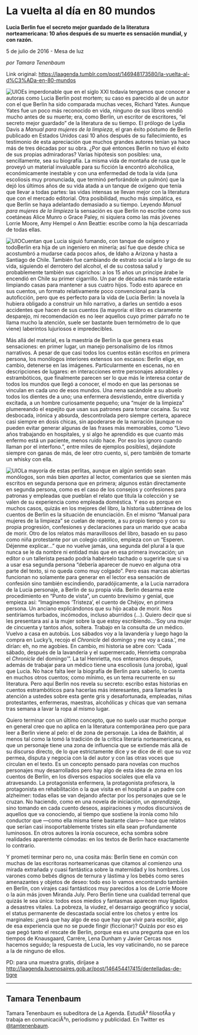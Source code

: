 # La vuelta al día en 80 mundos

**Lucia Berlin fue el secreto mejor guardado de la literatura norteamericana: 10 años después de su muerte es sensación mundial, y con razón.**

5 de julio de 2016 - Mesa de luz

_por Tamara Tenenbaum_

Link original: https://laagenda.tumblr.com/post/146948173580/la-vuelta-al-d%C3%ADa-en-80-mundos

![UIO](https://64.media.tumblr.com/d68d20058240b4fcd690dbb21231f233/tumblr_inline_pk0l79KUNS1t6q87u_500.jpg)Es imperdonable que en el siglo XXI todavía tengamos que conocer a autoras como Lucia Berlin post mortem; su caso es parecido al de un autor con el que Berlin ha sido comparada muchas veces, Richard Yates. Aunque Yates fue un poco más reconocido en vida, ninguno de sus libros vendió mucho antes de su muerte; era, como Berlin, un escritor de escritores, “el secreto mejor guardado” de la literatura de su tiempo. El prólogo de Lydia Davis a *Manual para mujeres de la limpieza*, el gran éxito póstumo de Berlin publicado en Estados Unidos casi 10 años después de su fallecimiento, es testimonio de esta apreciación que muchos grandes autores tenían ya hace más de tres décadas por su obra. ¿Por qué entonces Berlin no tuvo el éxito de sus propias admiradoras? Varias hipótesis son posibles: una, sencillamente, sea su biografía. La misma vida de montaña de rusa que le proveyó un material invaluable para su ficción la encontró alcohólica, económicamente inestable y con una enfermedad de toda la vida (una escoliosis muy pronunciada, que terminó perforándole un pulmón) que la dejó los últimos años de su vida atada a un tanque de oxígeno que tenía que llevar a todas partes: las vidas intensas se llevan mejor con la literatura que con el mercado editorial. Otra posibilidad, mucho más simpática, es que Berlin se haya adelantado demasiado a su tiempo. Leyendo *Manual para mujeres de la limpieza* la sensación es que Berlin no escribe como sus coetáneas Alice Munro o Grace Paley, ni siquiera como las más jóvenes Lorrie Moore, Amy Hempel o Ann Beattie: escribe como la hija descarriada de todas ellas. 
  
  


![UIO](https://64.media.tumblr.com/d68d20058240b4fcd690dbb21231f233/tumblr_inline_pk0l79KUNS1t6q87u_500.jpg)Cuentan que Lucia siguió fumando, con tanque de oxígeno y todoBerlin era hija de un ingeniero en minería; así fue que desde chica se acostumbró a mudarse cada pocos años, de Idaho a Arizona y hasta a Santiago de Chile. También fue cambiando de estrato social a lo largo de su vida, siguiendo el derrotero del alcohol, el de su costosa salud y probablemente también sus caprichos: a los 15 años un príncipe árabe le encendió en Chile su primer cigarrillo. Un par de décadas más tarde estaría limpiando casas para mantener a sus cuatro hijos. Todo esto aparece en sus cuentos, un formato relativamente poco convencional para la autoficción, pero que es perfecto para la vida de Lucia Berlin: la novela la hubiera obligado a construir un hilo narrativo, a darles un sentido a esos accidentes que hacen de sus cuentos (la mayoría: el libro es claramente desparejo, mi recomendación es no leer aquellos cuyo primer párrafo no te llama mucho la atención, suele ser bastante buen termómetro de lo que viene) laberintos lujuriosos e impredecibles. 


Más allá del material, es la maestría de Berlin la que genera esas sensaciones: en primer lugar, un manejo personalísimo de los ritmos narrativos. A pesar de que casi todos los cuentos están escritos en primera persona, los monólogos interiores extensos son escasos: Berlin elige, en cambio, detenerse en las imágenes. Particularmente en escenas, no en descripciones de lugares: en interacciones entre personajes adorables y estrambóticos, que finalmente parecen ser lo que más le interesa contar de todos los mundos que llegó a conocer, el modo en que las personas se vinculan en cada uno de esos mundos. Una nena sacándole a su abuelo todos los dientes de a uno; una enfermera desvistiendo, entre divertida y excitada, a un hombre curiosamente pequeño; una “mujer de la limpieza” plumereando el espejito que usan sus patrones para tomar cocaína. Su voz desbocada, irónica y absurda, descontrolada pero siempre certera, aparece casi siempre en dosis chicas, sin apoderarse de la narración (aunque no pueden evitar generar algunas de las frases más memorables, como “Llevo años trabajando en hospitales, y si algo he aprendido es que cuanto más enfermo está un paciente, menos ruido hace. Por eso los ignoro cuando llaman por el interfono.”, entre miles de ejemplos posibles), dejándote siempre con ganas de más, de leer otro cuento, sí, pero también de tomarte un whisky con ella.


![UIO](https://64.media.tumblr.com/2ce70b529e5322b61d091331f0f24bd4/tumblr_inline_pk0l79R9vn1t6q87u_250.jpg)La mayoría de estas perlitas, aunque en algún sentido sean monólogos, son más bien *apartes* al lector, comentarios que se sienten más escritos en segunda persona que en primera; algunos están directamente en segunda persona, como es el caso de los consejos y confesiones para patronas y empleadas que pueblan el relato que titula la colección y se valen de su experiencia como empleada doméstica. Y eso es porque en muchos casos, quizás en los mejores del libro, la historia subterránea de los cuentos de Berlin es la situación de enunciación. En el mismo “Manual para mujeres de la limpieza” se cuelan de repente, a su propio tiempo y con su propia progresión, confesiones y declaraciones para un marido que acaba de morir. Otro de los relatos más maravillosos del libro, basado en su paso como niña protestante por un colegio católico, empieza con un “Esperen. Déjenme explicar…” que no vuelve jamás, una segunda del plural a la que nunca se le da nombre ni entidad más que en esa primera invocación; un editor o un tallerista pesado podría habérselo tachado o sugerirle que si va a usar esa segunda persona “debería aparecer de nuevo en alguna otra parte del texto, si no queda como muy colgado”. Pero esas marcas abiertas funcionan no solamente para generar en el lector esa sensación de confesión sino también escindiendo, paradójicamente, a la Lucia narradora de la Lucia personaje, a Berlin de su propia vida. Berlin desarma este procedimiento en “Punto de vista”, un cuento brevísimo y genial, que empieza así: “Imaginemos ‘Tristeza’, el cuento de Chéjov, en primera persona. Un anciano explicándonos que su hijo acaba de morir. Nos sentiríamos turbados, incómodos, incluso aburridos (…). Quiero decir que si les presentara así a la mujer sobre la que estoy escribiendo…‘Soy una mujer de cincuenta y tantos años, soltera. Trabajo en la consulta de un médico. Vuelvo a casa en autobús. Los sábados voy a la lavandería y luego hago la compra en Lucky’s, recojo el *Chronicle* del domingo y me voy a casa.’, me dirían: eh, no me agobies. En cambio, mi historia se abre con: ‘Cada sábado, después de la lavandería y el supermercado, Henrietta compraba el *Chronicle* del domingo’”. La tal Henrietta, nos enteramos después, además de trabajar para un médico tiene una escoliosis (una joroba), igual que Lucia. No hace falta leer la biografía de Berlin para saberlo, lo cuenta en muchos otros cuentos; como mínimo, es un tema recurrente en su literatura. Pero aquí Berlin nos revela su secreto: escribo estas historias en cuentos estrambóticos para hacerlas más interesantes, para llamarles la atención a ustedes sobre esta gente gris y desafortunada, empleadas, niñas protestantes, enfermeras, maestras, alcohólicas y chicas que van semana tras semana a lavar la ropa al mismo lugar.


Quiero terminar con un último concepto, que no suelo usar mucho porque en general creo que no aplica en la literatura contemporánea pero que para leer a Berlin viene al pelo: el de zona de personaje. La idea de Bakhtin, al menos tal como la tomó la tradición de la crítica literaria norteamericana, es que un personaje tiene una zona de influencia que se extiende más allá de su discurso directo, de lo que estrictamente dice y se dice de él: que su voz permea, disputa y negocia con la del autor y con las otras voces que circulan en el texto. Es un concepto pensado para novelas con muchos personajes muy desarrollados pero hay algo de esta idea de zona en los cuentos de Berlin, en los diversos espacios sociales que ella va atravesando. La protagonista enfermera, la protagonista profesora, la protagonista en rehabilitación o la que visita en el hospital a un padre con alzheimer: todas ellas se van dejando afectar por los personajes que se le cruzan. No haciendo, como en una novela de iniciación, un *aprendizaje*, sino tomando en cada cuento deseos, aspiraciones y modos discursivos de aquellos que va conociendo, al tiempo que sostiene la ironía como hilo conductor que —como ella misma tiene bastante claro— hace que relatos que serían casi insoportablemente tristes sin ella sean profundamente luminosos. En otros autores la ironía oscurece, echa sombra sobre realidades aparentente cómodas: en los textos de Berlin hace exactamente lo contrario.


Y prometí terminar pero no, una cosita más: Berlin tiene en común con muchas de las escritoras norteamericanas que citamos al comienzo una mirada extrañada y cuasi fantástica sobre la maternidad y los hombres. Los varones como bebés dignos de ternura y lástima y los bebés como seres amenazantes y objetos de deseo: todo eso lo vamos encontrando también en Berlin, con virajes casi fantásticos muy parecidos a los de Lorrie Moore o la aún más joven Miranda July. Pero Berlin tiene una cualidad terrenal que quizás le sea única: todos esos miedos y fantasmas aparecen muy ligados a desastres vitales. La pobreza, la viudez, el desarraigo geográfico y social, el status permanente de descastada social entre los chetos y entre los marginales: ¿será que hay algo de eso que hay que vivir para escribir, algo de esa experiencia que no se puede fingir (ficcionar)? Quizás por eso es que pegó tanto el rescate de Berlin, porque esa es una pregunta que en los tiempos de Knausgaard, Carrére, Lena Dunham y Javier Cercas nos hacemos seguido; la respuesta de Lucia, les voy vaticinando, no se parece a la de ninguno de ellos. 


PD: para una muestra gratis, diríjase a <http://laagenda.buenosaires.gob.ar/post/146454417415/dentelladas-de-tigre>



---

 Tamara Tenenbaum
-----------------

 Tamara Tenenbaum es subeditora de La Agenda. EstudiÃ³ filosofÃ­a y trabaja en comunicaciÃ³n, periodismo y publicidad. En Twitter es [@tamtenenbaum](http://www.twitter.com/tamtenenbaum). 

